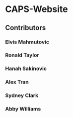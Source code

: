 # CAPS-Website

## Contributors

### Elvis Mahmutovic

### Ronald Taylor

### Hanah Sakinovic

### Alex Tran

### Sydney Clark

### Abby Williams